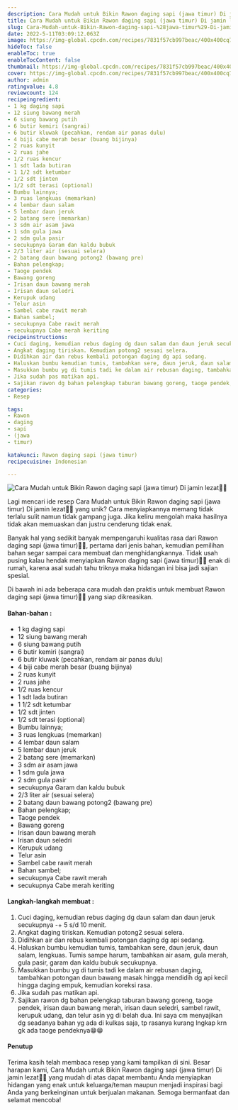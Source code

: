```yaml
---
description: Cara Mudah untuk Bikin Rawon daging sapi (jawa timur) Di jamin lezat"
title: Cara Mudah untuk Bikin Rawon daging sapi (jawa timur) Di jamin lezat
slug: Cara-Mudah-untuk-Bikin-Rawon-daging-sapi-%28jawa-timur%29-Di-jamin-lezat
date: 2022-5-11T03:09:12.063Z
image: https://img-global.cpcdn.com/recipes/7831f57cb997beac/400x400cq70/photo.jpg
hideToc: false
enableToc: true
enableTocContent: false
thumbnail: https://img-global.cpcdn.com/recipes/7831f57cb997beac/400x400cq70/photo.jpg
cover: https://img-global.cpcdn.com/recipes/7831f57cb997beac/400x400cq70/photo.jpg
author: admin
ratingvalue: 4.8
reviewcount: 124
recipeingredient:
- 1 kg daging sapi
- 12 siung bawang merah
- 6 siung bawang putih
- 6 butir kemiri (sangrai)
- 6 butir kluwak (pecahkan, rendam air panas dulu)
- 4 biji cabe merah besar (buang bijinya)
- 2 ruas kunyit
- 2 ruas jahe
- 1/2 ruas kencur
- 1 sdt lada butiran
- 1 1/2 sdt ketumbar
- 1/2 sdt jinten
- 1/2 sdt terasi (optional)
- Bumbu lainnya;
- 3 ruas lengkuas (memarkan)
- 4 lembar daun salam
- 5 lembar daun jeruk
- 2 batang sere (memarkan)
- 3 sdm air asam jawa
- 1 sdm gula jawa
- 2 sdm gula pasir
- secukupnya Garam dan kaldu bubuk
- 2/3 liter air (sesuai selera)
- 2 batang daun bawang potong2 (bawang pre)
- Bahan pelengkap;
- Taoge pendek
- Bawang goreng
- Irisan daun bawang merah
- Irisan daun seledri
- Kerupuk udang
- Telur asin
- Sambel cabe rawit merah
- Bahan sambel;
- secukupnya Cabe rawit merah
- secukupnya Cabe merah keriting
recipeinstructions:
- Cuci daging, kemudian rebus daging dg daun salam dan daun jeruk secukupnya -+ 5 s/d 10 menit.
- Angkat daging tiriskan. Kemudian potong2 sesuai selera.
- Didihkan air dan rebus kembali potongan daging dg api sedang.
- Haluskan bumbu kemudian tumis, tambahkan sere, daun jeruk, daun salam, lengkuas. Tumis sampe harum, tambahkan air asam, gula merah, gula pasir, garam dan kaldu bubuk secukupnya.
- Masukkan bumbu yg di tumis tadi ke dalam air rebusan daging, tambahkan potongan daun bawang masak hingga mendidih dg api kecil hingga daging empuk, kemudian koreksi rasa.
- Jika sudah pas matikan api.
- Sajikan rawon dg bahan pelengkap taburan bawang goreng, taoge pendek, irisan daun bawang merah, irisan daun seledri, sambel rawit, kerupuk udang, dan telur asin yg di belah dua. Ini saya cm menyajikan dg seadanya bahan yg ada di kulkas saja, tp rasanya kurang lngkap krn gk ada taoge pendeknya😁😁
categories:
- Resep

tags:
- Rawon
- daging
- sapi
- (jawa
- timur)

katakunci: Rawon daging sapi (jawa timur)
recipecuisine: Indonesian

---
```


![Cara Mudah untuk Bikin Rawon daging sapi (jawa timur) Di jamin lezat👩‍🍳](https://img-global.cpcdn.com/recipes/7831f57cb997beac/400x400cq70/photo.jpg)

Lagi mencari ide resep Cara Mudah untuk Bikin Rawon daging sapi (jawa timur) Di jamin lezat👩‍🍳 yang unik? Cara menyiapkannya memang tidak terlalu sulit namun tidak gampang juga. Jika keliru mengolah maka hasilnya tidak akan memuaskan dan justru cenderung tidak enak.

Banyak hal yang sedikit banyak mempengaruhi kualitas rasa dari Rawon daging sapi (jawa timur)👩‍🍳, pertama dari jenis bahan, kemudian pemilihan bahan segar sampai cara membuat dan menghidangkannya. Tidak usah pusing kalau hendak menyiapkan Rawon daging sapi (jawa timur)👩‍🍳 enak di rumah, karena asal sudah tahu triknya maka hidangan ini bisa jadi sajian spesial.

Di bawah ini ada beberapa cara mudah dan praktis untuk membuat Rawon daging sapi (jawa timur)👩‍🍳 yang siap dikreasikan.

<!--inarticleads1-->

#### Bahan-bahan :

- 1 kg daging sapi
- 12 siung bawang merah
- 6 siung bawang putih
- 6 butir kemiri (sangrai)
- 6 butir kluwak (pecahkan, rendam air panas dulu)
- 4 biji cabe merah besar (buang bijinya)
- 2 ruas kunyit
- 2 ruas jahe
- 1/2 ruas kencur
- 1 sdt lada butiran
- 1 1/2 sdt ketumbar
- 1/2 sdt jinten
- 1/2 sdt terasi (optional)
- Bumbu lainnya;
- 3 ruas lengkuas (memarkan)
- 4 lembar daun salam
- 5 lembar daun jeruk
- 2 batang sere (memarkan)
- 3 sdm air asam jawa
- 1 sdm gula jawa
- 2 sdm gula pasir
- secukupnya Garam dan kaldu bubuk
- 2/3 liter air (sesuai selera)
- 2 batang daun bawang potong2 (bawang pre)
- Bahan pelengkap;
- Taoge pendek
- Bawang goreng
- Irisan daun bawang merah
- Irisan daun seledri
- Kerupuk udang
- Telur asin
- Sambel cabe rawit merah
- Bahan sambel;
- secukupnya Cabe rawit merah
- secukupnya Cabe merah keriting

<!--inarticleads2-->

#### Langkah-langkah membuat :

1. Cuci daging, kemudian rebus daging dg daun salam dan daun jeruk secukupnya -+ 5 s/d 10 menit.
1. Angkat daging tiriskan. Kemudian potong2 sesuai selera.
1. Didihkan air dan rebus kembali potongan daging dg api sedang.
1. Haluskan bumbu kemudian tumis, tambahkan sere, daun jeruk, daun salam, lengkuas. Tumis sampe harum, tambahkan air asam, gula merah, gula pasir, garam dan kaldu bubuk secukupnya.
1. Masukkan bumbu yg di tumis tadi ke dalam air rebusan daging, tambahkan potongan daun bawang masak hingga mendidih dg api kecil hingga daging empuk, kemudian koreksi rasa.
1. Jika sudah pas matikan api.
1. Sajikan rawon dg bahan pelengkap taburan bawang goreng, taoge pendek, irisan daun bawang merah, irisan daun seledri, sambel rawit, kerupuk udang, dan telur asin yg di belah dua. Ini saya cm menyajikan dg seadanya bahan yg ada di kulkas saja, tp rasanya kurang lngkap krn gk ada taoge pendeknya😁😁

#### Penutup

Terima kasih telah membaca resep yang kami tampilkan di sini. Besar harapan kami, Cara Mudah untuk Bikin Rawon daging sapi (jawa timur) Di jamin lezat👩‍🍳 yang mudah di atas dapat membantu Anda menyiapkan hidangan yang enak untuk keluarga/teman maupun menjadi inspirasi bagi Anda yang berkeinginan untuk berjualan makanan. Semoga bermanfaat dan selamat mencoba!